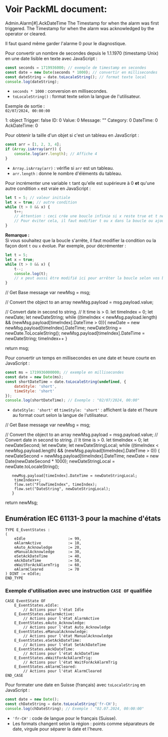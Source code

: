 
# Voir PackML document: 
Admin.Alarm[#].AckDateTime
The Timestamp for when the alarm was first triggered.
The Timestamp for when the alarm was acknowledged by the operator or cleared.

Il faut quand même garder l'alarme 0 pour le diagnostique.




Pour convertir un nombre de secondes depuis le 1.1.1970 (timestamp Unix) en une date lisible en texte avec JavaScript :

```js
const seconds = 1719936000; // exemple de timestamp en secondes
const date = new Date(seconds * 1000); // convertir en millisecondes
const dateString = date.toLocaleString(); // format texte local
console.log(dateString);
```

- `seconds * 1000` : conversion en millisecondes.
- `toLocaleString()` : format texte selon la langue de l'utilisateur.

Exemple de sortie :  
`02/07/2024, 00:00:00`


1: object
Trigger: false
ID: 0
Value: 0
Message: ""
Category: 0
DateTime: 0
AckDateTime: 0


Pour obtenir la taille d'un objet si c'est un tableau en JavaScript :

```js
const arr = [1, 2, 3, 4];
if (Array.isArray(arr)) {
    console.log(arr.length); // Affiche 4
}
```

- `Array.isArray(arr)` : vérifie si `arr` est un tableau.
- `arr.length` : donne le nombre d'éléments du tableau.

Pour incrémenter une variable `t` tant qu'elle est supérieure à 0 **et** qu'une autre condition `x` est vraie en JavaScript :

```js
let t = 5; // valeur initiale
let x = true; // autre condition
while (t > 0 && x) {
    t++;
    // Attention : ceci crée une boucle infinie si x reste true et t ne diminue pas
    // Pour éviter cela, il faut modifier t ou x dans la boucle ou ajouter une condition d'arrêt
}
```

**Remarque :**  
Si vous souhaitez que la boucle s'arrête, il faut modifier la condition ou la façon dont `t` ou `x` évolue. Par exemple, pour décrémenter :

```js
let t = 5;
let x = true;
while (t > 0 && x) {
    t--;
    console.log(t);
    // x peut aussi être modifié ici pour arrêter la boucle selon vos besoins
}
```

// Get Base message
var newMsg = msg;

// Convert the object to an array
newMsg.payload = msg.payload.value;

// Convert date in second to string.
// It time is > 0.
let timeIndex = 0;
let newDate;
let newDateString;
while ((timeIndex < newMsg.payload.length) &&
       (newMsg.payload[timeIndex].DateTime > 0)){
    newDate = new newMsg.payload[timeIndex].DateTime;
    newDateString = newDate.ToLocaleString();
    newMsg.payload[timeIndex].DateTime = newDateString;
    timeIndex++
    }


return msg;

Pour convertir un temps en millisecondes en une date et heure courte en JavaScript :

```js
const ms = 1719936000000; // exemple en millisecondes
const date = new Date(ms);
const shortDateTime = date.toLocaleString(undefined, {
    dateStyle: 'short',
    timeStyle: 'short'
});
console.log(shortDateTime); // Exemple : "02/07/2024, 00:00"
```

- `dateStyle: 'short'` et `timeStyle: 'short'` : affichent la date et l'heure au format court selon la langue de l'utilisateur.

// Get Base message
var newMsg = msg;

// Convert the object to an array
newMsg.payload = msg.payload.value;
// Convert date in second to string.
// It time is > 0.
let timeIndex = 0;
let newDateSecond;
let newDate;
let newDateStringLocal;
while ((timeIndex < newMsg.payload.length) &&
       (newMsg.payload[timeIndex].DateTime > 0))
       {
       newDateSecond = newMsg.payload[timeIndex].DateTime;
       newDate = new Date(newDateSecond * 1000);
       newDateStringLocal = newDate.toLocaleString();

       newMsg.payload[timeIndex].DateTime = newDateStringLocal;
        timeIndex++;
        flow.set("FlowTimeIndex", timeIndex);
        flow.set("DateString", newDateStringLocal);
       }

return newMsg;


## Enumération IEC 61131-3 pour la machine d'états

```iecst
TYPE E_EventStates :
(
    eIdle                   := 99,
    eAlarmActive            := 10,
    eAuto_Acknowledge       := 20,
    eManualAcknowledge      := 30,
    eSetAckDateTime         := 40,
    eAckDateTime            := 50,
    eWaitForAckAlarmTrig    := 60,
    eAlarmCleared           := 70
) DINT := eIdle;
END_TYPE
```


### Exemple d'utilisation avec une instruction `CASE OF` qualifiée

```iecst
CASE EventState OF
    E_EventStates.eIdle:
        // Actions pour l'état Idle
    E_EventStates.eAlarmActive:
        // Actions pour l'état AlarmActive
    E_EventStates.eAuto_Acknowledge:
        // Actions pour l'état Auto_Acknowledge
    E_EventStates.eManualAcknowledge:
        // Actions pour l'état ManualAcknowledge
    E_EventStates.eSetAckDateTime:
        // Actions pour l'état SetAckDateTime
    E_EventStates.eAckDateTime:
        // Actions pour l'état AckDateTime
    E_EventStates.eWaitForAckAlarmTrig:
        // Actions pour l'état WaitForAckAlarmTrig
    E_EventStates.eAlarmCleared:
        // Actions pour l'état AlarmCleared
END_CASE
```




Pour formater une date en Suisse (français) avec `toLocaleString` en JavaScript :

```js
const date = new Date();
const chDateString = date.toLocaleString('fr-CH');
console.log(chDateString); // Exemple : "02.07.2024, 00:00:00"
```

- `'fr-CH'` : code de langue pour le français (Suisse).
- Les formats changent selon la région : points comme séparateurs de date, virgule pour séparer la date et l'heure.
